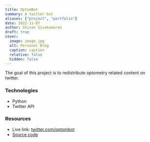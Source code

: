```yaml
---
title: OptomBot
summary: A twitter bot
aliases: ["project", "portfolio"]
date: 2022-11-07
author: Shivan Sivakumaran
draft: true
cover:
  image: image.jpg
  alt: Personal Blog
  caption: caption
  relative: false
  hidden: false
---
```


The goal of this project is to redistribute optometry related content on twitter.

### Technologies

- Python
- Twitter API

### Resources

- Live link: [twitter.com/optombot](https://twitter.com/optombot)
- [Source code](https://github.com/ShivanS93/twitter-optom-bot)
